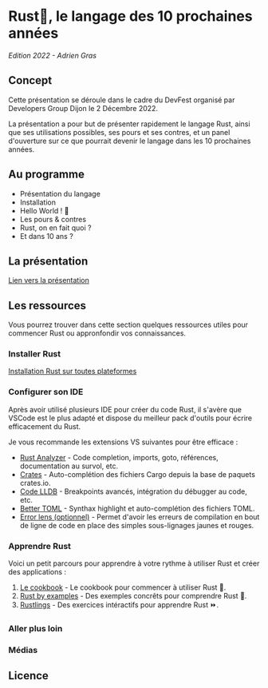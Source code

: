 # Rust🦀, le langage des 10 prochaines années
*Edition 2022 - Adrien Gras*

## Concept

Cette présentation se déroule dans le cadre du DevFest organisé par Developers Group Dijon le 2 Décembre 2022.

La présentation a pour but de présenter rapidement le langage Rust, ainsi que ses utilisations possibles, ses pours et ses contres, et un panel d'ouverture sur ce que pourrait devenir le langage dans les 10 prochaines années.

## Au programme

* Présentation du langage
* Installation
* Hello World ! 🦀
* Les pours & contres
* Rust, on en fait quoi ?
* Et dans 10 ans ?

## La présentation

[Lien vers la présentation]()

## Les ressources

Vous pourrez trouver dans cette section quelques ressources utiles pour commencer Rust ou appronfondir vos connaissances.

### Installer Rust

[Installation Rust sur toutes plateformes](https://doc.rust-lang.org/book/ch01-01-installation.html)

### Configurer son IDE

Après avoir utilisé plusieurs IDE pour créer du code Rust, il s'avère que VSCode est le plus adapté et dispose du meilleur pack d'outils pour écrire efficacement du Rust.

Je vous recommande les extensions VS suivantes pour être efficace :

* [Rust Analyzer](https://marketplace.visualstudio.com/items?itemName=rust-lang.rust-analyzer) - Code completion, imports, goto, références, documentation au survol, etc.
* [Crates](https://marketplace.visualstudio.com/items?itemName=serayuzgur.crates) - Auto-complétion des fichiers Cargo depuis la base de paquets crates.io.
* [Code LLDB](https://marketplace.visualstudio.com/items?itemName=vadimcn.vscode-lldb) - Breakpoints avancés, intégration du débugger au code, etc.
* [Better TOML](https://marketplace.visualstudio.com/items?itemName=bungcip.better-toml) - Synthax highlight et auto-complétion des fichiers TOML.
* [Error lens (optionnel)](https://marketplace.visualstudio.com/items?itemName=usernamehw.errorlens) - Permet d'avoir les erreurs de compilation en bout de ligne de code en place des simples sous-lignages jaunes et rouges.

### Apprendre Rust

Voici un petit parcours pour apprendre à votre rythme à utiliser Rust et créer des applications : 

1. [Le cookbook](https://jimskapt.github.io/rust-book-fr/) - Le cookbook pour commencer à utiliser Rust 📙.
2. [Rust by examples](https://doc.rust-lang.org/rust-by-example/) - Des exemples concrêts pour comprendre Rust 🚀.
3. [Rustlings](https://github.com/rust-lang/rustlings) - Des exercices intéractifs pour apprendre Rust ⏩.

### Aller plus loin

### Médias

## Licence
